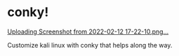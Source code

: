 # conky!

[Uploading Screenshot from 2022-02-12 17-22-10.png…]()

Customize kali linux with conky that helps along the way.
